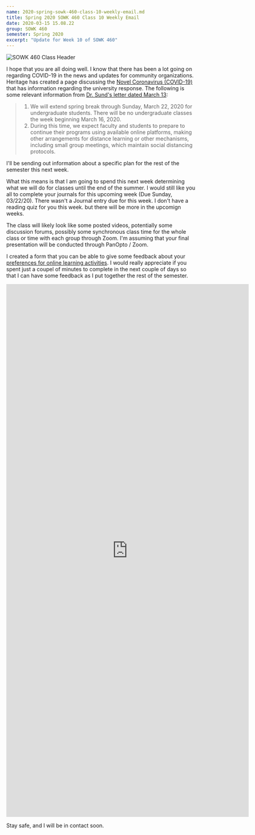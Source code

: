 ```yaml
---
name: 2020-spring-sowk-460-class-10-weekly-email.md
title: Spring 2020 SOWK 460 Class 10 Weekly Email
date: 2020-03-15 15.08.22
group: SOWK 460
semester: Spring 2020
excerpt: "Update for Week 10 of SOWK 460"
---
```


![SOWK 460 Class Header](https://jacobrcampbell.com/assets/media/class-header-sowk-program-evaluation.png "SOWK 460 Class Header")

I hope that you are all doing well. I know that there has been a lot going on regarding COVID-19 in the news and updates for community organizations. Heritage has created a page discussing the [Novel Coronavirus (COVID-19)](https://www.heritage.edu/coronavirus/) that has information regarding the university response. The following is some relevant information from [Dr. Sund's letter dated March 13](https://heritage.edu/wp-content/uploads/2020/03/Presidents-letter-to-students.pdf):

> 1. We will extend spring break through Sunday, March 22, 2020 for undergraduate students. There will be no undergraduate classes the week beginning March 16, 2020.  
> 2. During this time, we expect faculty and students to prepare to continue their programs using available online platforms, making other arrangements for distance learning or other mechanisms, including small group meetings, which maintain social distancing protocols.

I'll be sending out information about a specific plan for the rest of the semester this next week. 

What this means is that I am going to spend this next week determining what we will do for classes until the end of the summer. I would still like you all to complete your journals for this upcoming week (Due Sunday, 03/22/20). There wasn't a Journal entry due for this week. I don't have a reading quiz for you this week. but there will be more in the upcomign weeks.

The class will likely look like some posted videos, potentially some discussion forums, possibly some synchronous class time for the whole class or time with each group through Zoom. I'm assuming that your final presentation will be conducted through PanOpto / Zoom.

I created a form that you can be able to give some feedback about your [preferences for online learning activities](https://forms.gle/raBn11k8C6Vf3U459). I would really appreciate if you spent just a coupel of minutes to complete in the next couple of days so that I can have some feedback as I put together the rest of the semester.

<iframe src="https://docs.google.com/forms/d/e/1FAIpQLScPWJss7h_k4ivYhevGUR7pR_K4mclV2-UTViBUsYblfTNKcQ/viewform?embedded=true" width="640" height="1408" frameborder="0" marginheight="0" marginwidth="0">Loading…</iframe>

Stay safe, and I will be in contact soon.